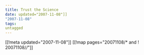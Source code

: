 ```yaml
---
title: Trust the Science
date: updated="2007-11-08"]]
"2007-11-08"
tags:
untagged
---
```

[[!meta updated="2007-11-08"]]
[[!map pages="20071108/* and ! 20071108/*/*"]]

